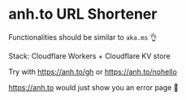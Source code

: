 # anh.to URL Shortener

Functionalities should be similar to `aka.ms` 👌

Stack: Cloudflare Workers + Cloudflare KV store

Try with <https://anh.to/gh> or <https://anh.to/nohello>

<https://anh.to> would just show you an error page 🥲
